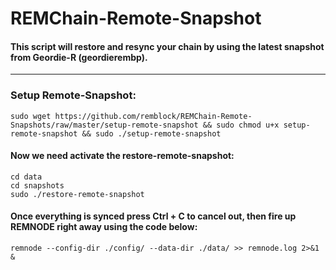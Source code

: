 # REMChain-Remote-Snapshot

#### This script will restore and resync your chain by using the latest snapshot from Geordie-R (geordierembp).

***

### Setup Remote-Snapshot:

```
sudo wget https://github.com/remblock/REMChain-Remote-Snapshots/raw/master/setup-remote-snapshot && sudo chmod u+x setup-remote-snapshot && sudo ./setup-remote-snapshot
```

#### Now we need activate the restore-remote-snapshot:

```
cd data
cd snapshots
sudo ./restore-remote-snapshot
```

#### Once everything is synced press Ctrl + C to cancel out, then fire up REMNODE right away using the code below:
```
remnode --config-dir ./config/ --data-dir ./data/ >> remnode.log 2>&1 &
```
